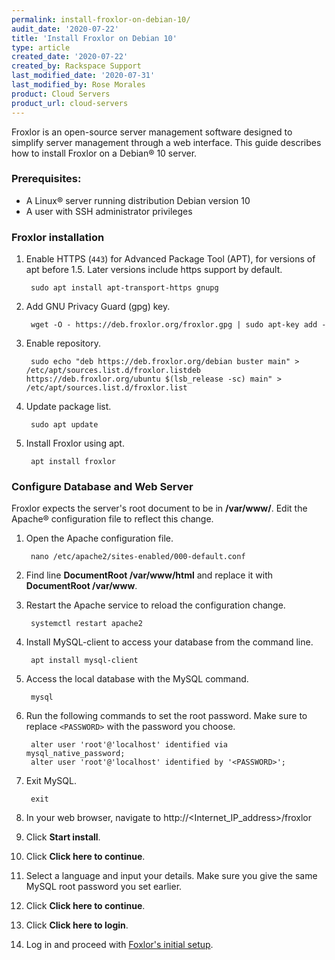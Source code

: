 ```yaml
---
permalink: install-froxlor-on-debian-10/
audit_date: '2020-07-22'
title: 'Install Froxlor on Debian 10'
type: article
created_date: '2020-07-22'
created_by: Rackspace Support
last_modified_date: '2020-07-31'
last_modified_by: Rose Morales
product: Cloud Servers
product_url: cloud-servers
---
```


Froxlor is an open-source server management software designed to simplify server management through a web interface.
This guide describes how to install Froxlor on a Debian&reg; 10 server.

### Prerequisites:

- A Linux&reg; server running distribution Debian version 10
- A user with SSH administrator privileges

### Froxlor installation

1. Enable HTTPS (`443`) for Advanced Package Tool (APT), for versions of apt before 1.5. Later versions include https support by default.

        sudo apt install apt-transport-https gnupg

2. Add GNU Privacy Guard (gpg) key.

        wget -O - https://deb.froxlor.org/froxlor.gpg | sudo apt-key add -

3. Enable repository.

        sudo echo "deb https://deb.froxlor.org/debian buster main" > /etc/apt/sources.list.d/froxlor.listdeb https://deb.froxlor.org/ubuntu $(lsb_release -sc) main" > /etc/apt/sources.list.d/froxlor.list

4. Update package list.

        sudo apt update

5. Install Froxlor using apt.

        apt install froxlor

### Configure Database and Web Server

Froxlor expects the server's root document to be in **/var/www/**. Edit the Apache&reg; configuration file to reflect this change.

1. Open the Apache configuration file.

        nano /etc/apache2/sites-enabled/000-default.conf

2. Find line **DocumentRoot /var/www/html** and replace it with **DocumentRoot /var/www**.

3. Restart the Apache service to reload the configuration change.

        systemctl restart apache2

4. Install MySQL-client to access your database from the command line.

        apt install mysql-client

5. Access the local database with the MySQL command.

        mysql

6. Run the following commands to set the root password. Make sure to replace `<PASSWORD>` with the password you choose.

        alter user 'root'@'localhost' identified via mysql_native_password;
        alter user 'root'@'localhost' identified by '<PASSWORD>';

7. Exit MySQL.

        exit

8. In your web browser, navigate to http://<Internet_IP_address>/froxlor

9. Click **Start install**.

10. Click **Click here to continue**.

11. Select a language and input your details. Make sure you give the same MySQL root password you set earlier.

12. Click **Click here to continue**.

13. Click **Click here to login**.

14. Log in and proceed with [Foxlor's initial setup](https://support.rackspace.com/how-to/froxlor-initial-setup-and-overview/).
